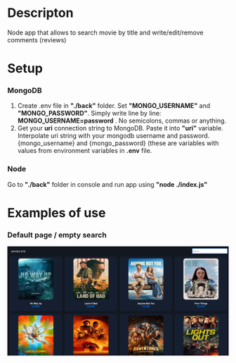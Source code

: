 # Descripton
Node app that allows to search movie by title and write/edit/remove comments (reviews)

# Setup
### MongoDB 
1. Create .env file in **"./back"** folder. Set **"MONGO_USERNAME"** and **"MONGO_PASSWORD"**. Simply write line by line:  **MONGO_USERNAME=password** . No semicolons, commas or anything.
2. Get your **uri** connection string to MongoDB. Paste it into **"uri"** variable. Interpolate uri string with your mongodb username and password. {mongo_username} and {mongo_password} (these are variables with values from environment variables in **.env** file.

### Node
Go to **"./back"** folder in console and run app using **"node ./index.js"**
# Examples of use
### Default page / **empty** search
![default movie list](./img/default_movies_view.png)
